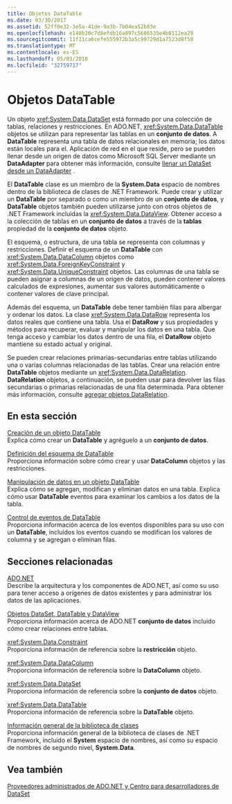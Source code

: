 ```yaml
---
title: Objetos DataTable
ms.date: 03/30/2017
ms.assetid: 52ff0e32-3e5a-41de-9a3b-7b04ea52b83e
ms.openlocfilehash: e148b20c7d8efdb16a897c5606535e4b0112ea29
ms.sourcegitcommit: 11f11ca6cefe555972b3a5c99729d1a7523d8f50
ms.translationtype: MT
ms.contentlocale: es-ES
ms.lasthandoff: 05/03/2018
ms.locfileid: "32759717"
---
```

# <a name="datatables"></a>Objetos DataTable
Un objeto <xref:System.Data.DataSet> está formado por una colección de tablas, relaciones y restricciones. En ADO.NET, <xref:System.Data.DataTable> objetos se utilizan para representar las tablas en un **conjunto de datos**. A **DataTable** representa una tabla de datos relacionales en memoria; los datos están locales para el. Aplicación de red en el que reside, pero se pueden llenar desde un origen de datos como Microsoft SQL Server mediante un **DataAdapter** para obtener más información, consulte [llenar un DataSet desde un DataAdapter](../../../../../docs/framework/data/adonet/populating-a-dataset-from-a-dataadapter.md) .  
  
 El **DataTable** clase es un miembro de la **System.Data** espacio de nombres dentro de la biblioteca de clases de .NET Framework. Puede crear y utilizar un **DataTable** por separado o como un miembro de un **conjunto de datos**, y **DataTable** objetos también pueden utilizarse junto con otros objetos de .NET Framework incluidas la <xref:System.Data.DataView>. Obtener acceso a la colección de tablas en un **conjunto de datos** a través de la **tablas** propiedad de la **conjunto de datos** objeto.  
  
 El esquema, o estructura, de una tabla se representa con columnas y restricciones. Definir el esquema de un **DataTable** con <xref:System.Data.DataColumn> objetos como <xref:System.Data.ForeignKeyConstraint> y <xref:System.Data.UniqueConstraint> objetos. Las columnas de una tabla se pueden asignar a columnas de un origen de datos, pueden contener valores calculados de expresiones, aumentar sus valores automáticamente o contener valores de clave principal.  
  
 Además del esquema, un **DataTable** debe tener también filas para albergar y ordenar los datos. La clase <xref:System.Data.DataRow> representa los datos reales que contiene una tabla. Usa el **DataRow** y sus propiedades y métodos para recuperar, evaluar y manipular los datos en una tabla. Que tenga acceso y cambiar los datos dentro de una fila, el **DataRow** objeto mantiene su estado actual y original.  
  
 Se pueden crear relaciones primarias-secundarias entre tablas utilizando una o varias columnas relacionadas de las tablas. Crear una relación entre **DataTable** objetos mediante un <xref:System.Data.DataRelation>. **DataRelation** objetos, a continuación, se pueden usar para devolver las filas secundarias o primarias relacionadas de una fila determinada. Para obtener más información, consulte [agregar objetos DataRelation](../../../../../docs/framework/data/adonet/dataset-datatable-dataview/adding-datarelations.md).  
  
## <a name="in-this-section"></a>En esta sección  
 [Creación de un objeto DataTable](../../../../../docs/framework/data/adonet/dataset-datatable-dataview/creating-a-datatable.md)  
 Explica cómo crear un **DataTable** y agréguelo a un **conjunto de datos**.  
  
 [Definición del esquema de DataTable](../../../../../docs/framework/data/adonet/dataset-datatable-dataview/datatable-schema-definition.md)  
 Proporciona información sobre cómo crear y usar **DataColumn** objetos y las restricciones.  
  
 [Manipulación de datos en un objeto DataTable](../../../../../docs/framework/data/adonet/dataset-datatable-dataview/manipulating-data-in-a-datatable.md)  
 Explica cómo se agregan, modifican y eliminan datos en una tabla. Explica cómo usar **DataTable** eventos para examinar los cambios a los datos de la tabla.  
  
 [Control de eventos de DataTable](../../../../../docs/framework/data/adonet/dataset-datatable-dataview/handling-datatable-events.md)  
 Proporciona información acerca de los eventos disponibles para su uso con un **DataTable**, incluidos los eventos cuando se modifican los valores de columna y se agregan o eliminan filas.  
  
## <a name="related-sections"></a>Secciones relacionadas  
 [ADO.NET](../../../../../docs/framework/data/adonet/index.md)  
 Describe la arquitectura y los componentes de ADO.NET, así como su uso para tener acceso a orígenes de datos existentes y para administrar los datos de las aplicaciones.  
  
 [Objetos DataSet, DataTable y DataView](../../../../../docs/framework/data/adonet/dataset-datatable-dataview/index.md)  
 Proporciona información acerca de ADO.NET **conjunto de datos** incluido cómo crear relaciones entre tablas.  
  
 <xref:System.Data.Constraint>  
 Proporciona información de referencia sobre la **restricción** objeto.  
  
 <xref:System.Data.DataColumn>  
 Proporciona información de referencia sobre la **DataColumn** objeto.  
  
 <xref:System.Data.DataSet>  
 Proporciona información de referencia sobre la **conjunto de datos** objeto.  
  
 <xref:System.Data.DataTable>  
 Proporciona información de referencia sobre la **DataTable** objeto.  
  
 [Información general de la biblioteca de clases](../../../../../docs/standard/class-library-overview.md)  
 Proporciona información general de la biblioteca de clases de .NET Framework, incluido el **System** espacio de nombres, así como su espacio de nombres de segundo nivel, **System.Data**.  
  
## <a name="see-also"></a>Vea también  
 [Proveedores administrados de ADO.NET y Centro para desarrolladores de DataSet](http://go.microsoft.com/fwlink/?LinkId=217917)
